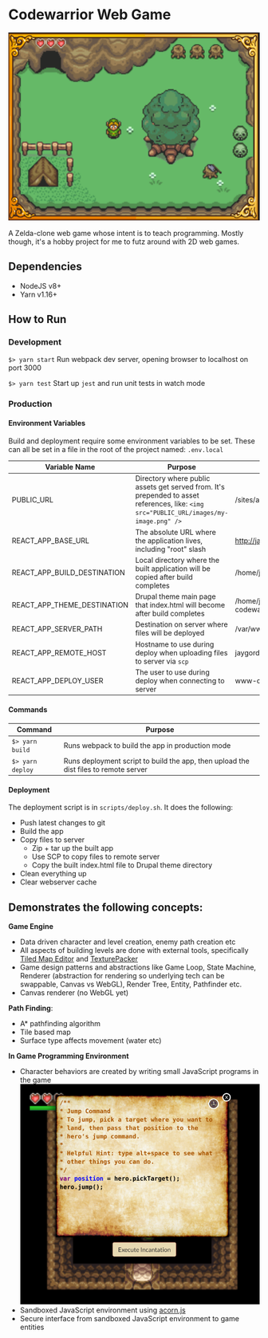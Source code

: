 # Codewarrior Web Game

![Codewarrior Home Screen](public/images/screenshot-home-01.png)

A Zelda-clone web game whose intent is to teach programming. Mostly though, it's a hobby project for me to futz around with 2D web games.

## Dependencies

- NodeJS v8+
- Yarn v1.16+

## How to Run

### Development

 `$> yarn start` Run webpack dev server, opening browser to localhost on port 3000

 `$> yarn test` Start up `jest` and run unit tests in watch mode

### Production

#### Environment Variables
Build and deployment require some environment variables to be set. These can all be set in a file in the root of the project named: `.env.local` 

| Variable Name | Purpose | Example |
| ------------- | ------- | ------- |
| PUBLIC_URL | Directory where public assets get served from. It's prepended to asset references, like: `<img src="PUBLIC_URL/images/my-image.png" />` | /sites/all/modules/custom/codewarrior/ |
| REACT_APP_BASE_URL | The absolute URL where the application lives, including "root" slash | http://jaygordo.com/ |
| REACT_APP_BUILD_DESTINATION | Local directory where the built application will be copied after build completes      | /home/jgordon/projects/jaygordo.com/drupal/sites/all/modules/custom/codewarrior |
| REACT_APP_THEME_DESTINATION | Drupal theme main page that index.html will become after build completes  | /home/jgordon/projects/jaygordo.com/drupal/sites/all/modules/custom/codewarrior/page-codewarrior.tpl.php |
| REACT_APP_SERVER_PATH | Destination on server where files will be deployed | /var/www/jaygordo.com/sites/all/modules/custom/codewarrior/ |
| REACT_APP_REMOTE_HOST | Hostname to use during deploy when uploading files to server via `scp` | jaygordo.com |
| REACT_APP_DEPLOY_USER | The user to use during deploy when connecting to server | www-data |

#### Commands
| Command | Purpose |
| ------- | ------- |
| `$> yarn build` | Runs webpack to build the app in production mode |
| `$> yarn deploy` | Runs deployment script to build the app, then upload the dist files to remote server |

#### Deployment
The deployment script is in `scripts/deploy.sh`. It does the following:
- Push latest changes to git
- Build the app
- Copy files to server
  - Zip + tar up the built app
  - Use SCP to copy files to remote server
  - Copy the built index.html file to Drupal theme directory
- Clean everything up
- Clear webserver cache

## Demonstrates the following concepts:

**Game Engine**

- Data driven character and level creation, enemy path creation etc
- All aspects of building levels are done with external tools, specifically [Tiled Map Editor](https://www.mapeditor.org/) and [TexturePacker](https://www.codeandweb.com/texturepacker)
- Game design patterns and abstractions like Game Loop, State Machine, Renderer (abstraction for rendering so underlying tech can be swappable, Canvas vs WebGL), Render Tree, Entity, Pathfinder etc.
- Canvas renderer (no WebGL yet)

**Path Finding**:

- A\* pathfinding algorithm
- Tile based map
- Surface type affects movement (water etc)

**In Game Programming Environment**

- Character behaviors are created by writing small JavaScript programs in the game
![Code Editor](public/images/screenshot-editor-01.png)
- Sandboxed JavaScript environment using [acorn.js](https://github.com/acornjs/acorn)
- Secure interface from sandboxed JavaScript environment to game entities


